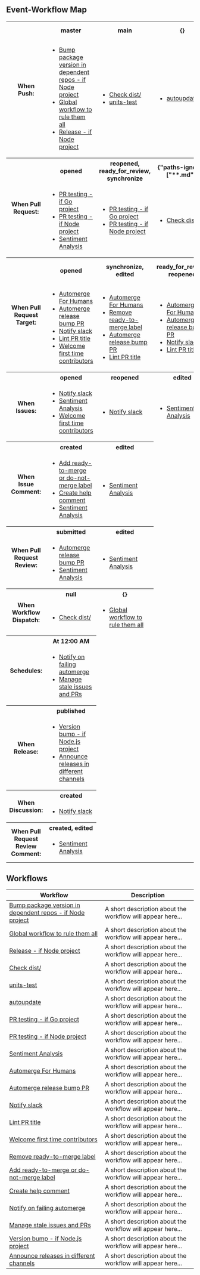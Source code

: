 ## Event-Workflow Map

<table>
<tr>
<th rowspan=2>When Push:</th><th>master </th><th>main </th><th>{} </th><th>next, **-release </th><th>release/* </th></tr>
<tr><td><ul><li><a href='#bump-package-version-in-dependent-repos---if-node-project'>Bump package version in dependent repos - if Node project</a></li><li><a href='#global-workflow-to-rule-them-all'>Global workflow to rule them all</a></li><li><a href='#release---if-node-project'>Release - if Node project</a></li></ul><td><ul><li><a href='#check-dist/'>Check dist/</a></li><li><a href='#units-test'>units-test</a></li></ul><td><ul><li><a href='#autoupdate'>autoupdate</a></li></ul><td><ul><li><a href='#release---if-node-project'>Release - if Node project</a></li></ul><td><ul><li><a href='#units-test'>units-test</a></li></ul></tr><tr>
<th rowspan=2>When Pull Request:</th><th>opened </th><th>reopened, ready_for_review, synchronize </th><th>{"paths-ignore":["**.md"]} </th><th>edited </th><th>null </th></tr>
<tr><td><ul><li><a href='#pr-testing---if-go-project'>PR testing - if Go project</a></li><li><a href='#pr-testing---if-node-project'>PR testing - if Node project</a></li><li><a href='#sentiment-analysis'>Sentiment Analysis</a></li></ul><td><ul><li><a href='#pr-testing---if-go-project'>PR testing - if Go project</a></li><li><a href='#pr-testing---if-node-project'>PR testing - if Node project</a></li></ul><td><ul><li><a href='#check-dist/'>Check dist/</a></li></ul><td><ul><li><a href='#sentiment-analysis'>Sentiment Analysis</a></li></ul><td><ul><li><a href='#units-test'>units-test</a></li></ul></tr><tr>
<th rowspan=2>When Pull Request Target:</th><th>opened </th><th>synchronize, edited </th><th>ready_for_review, reopened </th><th>labeled, unlocked, unlabeled </th></tr>
<tr><td><ul><li><a href='#automerge-for-humans'>Automerge For Humans</a></li><li><a href='#automerge-release-bump-pr'>Automerge release bump PR</a></li><li><a href='#notify-slack'>Notify slack</a></li><li><a href='#lint-pr-title'>Lint PR title</a></li><li><a href='#welcome-first-time-contributors'>Welcome first time contributors</a></li></ul><td><ul><li><a href='#automerge-for-humans'>Automerge For Humans</a></li><li><a href='#remove-ready-to-merge-label'>Remove ready-to-merge label</a></li><li><a href='#automerge-release-bump-pr'>Automerge release bump PR</a></li><li><a href='#lint-pr-title'>Lint PR title</a></li></ul><td><ul><li><a href='#automerge-for-humans'>Automerge For Humans</a></li><li><a href='#automerge-release-bump-pr'>Automerge release bump PR</a></li><li><a href='#notify-slack'>Notify slack</a></li><li><a href='#lint-pr-title'>Lint PR title</a></li></ul><td><ul><li><a href='#automerge-for-humans'>Automerge For Humans</a></li><li><a href='#automerge-release-bump-pr'>Automerge release bump PR</a></li></ul></tr><tr>
<th rowspan=2>When Issues:</th><th>opened </th><th>reopened </th><th>edited </th></tr>
<tr><td><ul><li><a href='#notify-slack'>Notify slack</a></li><li><a href='#sentiment-analysis'>Sentiment Analysis</a></li><li><a href='#welcome-first-time-contributors'>Welcome first time contributors</a></li></ul><td><ul><li><a href='#notify-slack'>Notify slack</a></li></ul><td><ul><li><a href='#sentiment-analysis'>Sentiment Analysis</a></li></ul></tr><tr>
<th rowspan=2>When Issue Comment:</th><th>created </th><th>edited </th></tr>
<tr><td><ul><li><a href='#add-ready-to-merge-or-do-not-merge-label'>Add ready-to-merge or do-not-merge label</a></li><li><a href='#create-help-comment'>Create help comment</a></li><li><a href='#sentiment-analysis'>Sentiment Analysis</a></li></ul><td><ul><li><a href='#sentiment-analysis'>Sentiment Analysis</a></li></ul></tr><tr>
<th rowspan=2>When Pull Request Review:</th><th>submitted </th><th>edited </th></tr>
<tr><td><ul><li><a href='#automerge-release-bump-pr'>Automerge release bump PR</a></li><li><a href='#sentiment-analysis'>Sentiment Analysis</a></li></ul><td><ul><li><a href='#sentiment-analysis'>Sentiment Analysis</a></li></ul></tr><tr>
<th rowspan=2>When Workflow Dispatch:</th><th>null </th><th>{} </th></tr>
<tr><td><ul><li><a href='#check-dist/'>Check dist/</a></li></ul><td><ul><li><a href='#global-workflow-to-rule-them-all'>Global workflow to rule them all</a></li></ul></tr><tr>
<th rowspan=2>Schedules:</th><th>At 12:00 AM </th></tr>
<tr><td><ul><li><a href='#notify-on-failing-automerge'>Notify on failing automerge</a></li><li><a href='#manage-stale-issues-and-prs'>Manage stale issues and PRs</a></li></ul></tr><tr>
<th rowspan=2>When Release:</th><th>published </th></tr>
<tr><td><ul><li><a href='#version-bump---if-node.js-project'>Version bump - if Node.js project</a></li><li><a href='#announce-releases-in-different-channels'>Announce releases in different channels</a></li></ul></tr><tr>
<th rowspan=2>When Discussion:</th><th>created </th></tr>
<tr><td><ul><li><a href='#notify-slack'>Notify slack</a></li></ul></tr><tr>
<th rowspan=2>When Pull Request Review Comment:</th><th>created, edited </th></tr>
<tr><td><ul><li><a href='#sentiment-analysis'>Sentiment Analysis</a></li></ul></tr></table>

## Workflows 

 | Workflow | Description | 
 | --- | --- | 
| [Bump package version in dependent repos - if Node project](e/runner/work/workflows2md-action/workflows2md-action/.github/workflows/bump.yml) | A short description about the workflow will appear here... |
| [Global workflow to rule them all](e/runner/work/workflows2md-action/workflows2md-action/.github/workflows/global-workflows-support.yml) | A short description about the workflow will appear here... |
| [Release - if Node project](e/runner/work/workflows2md-action/workflows2md-action/.github/workflows/if-nodejs-release.yml) | A short description about the workflow will appear here... |
| [Check dist/](e/runner/work/workflows2md-action/workflows2md-action/.github/workflows/check-dist.yml) | A short description about the workflow will appear here... |
| [units-test](e/runner/work/workflows2md-action/workflows2md-action/.github/workflows/test.yml) | A short description about the workflow will appear here... |
| [autoupdate](e/runner/work/workflows2md-action/workflows2md-action/.github/workflows/autoupdate.yml) | A short description about the workflow will appear here... |
| [PR testing - if Go project](e/runner/work/workflows2md-action/workflows2md-action/.github/workflows/if-go-pr-testing.yml) | A short description about the workflow will appear here... |
| [PR testing - if Node project](e/runner/work/workflows2md-action/workflows2md-action/.github/workflows/if-nodejs-pr-testing.yml) | A short description about the workflow will appear here... |
| [Sentiment Analysis](e/runner/work/workflows2md-action/workflows2md-action/.github/workflows/sentiment-analysis.yml) | A short description about the workflow will appear here... |
| [Automerge For Humans](e/runner/work/workflows2md-action/workflows2md-action/.github/workflows/automerge-for-humans-merging.yml) | A short description about the workflow will appear here... |
| [Automerge release bump PR](e/runner/work/workflows2md-action/workflows2md-action/.github/workflows/automerge.yml) | A short description about the workflow will appear here... |
| [Notify slack](e/runner/work/workflows2md-action/workflows2md-action/.github/workflows/issues-prs-notifications.yml) | A short description about the workflow will appear here... |
| [Lint PR title](e/runner/work/workflows2md-action/workflows2md-action/.github/workflows/lint-pr-title.yml) | A short description about the workflow will appear here... |
| [Welcome first time contributors](e/runner/work/workflows2md-action/workflows2md-action/.github/workflows/welcome-first-time-contrib.yml) | A short description about the workflow will appear here... |
| [Remove ready-to-merge label](e/runner/work/workflows2md-action/workflows2md-action/.github/workflows/automerge-for-humans-remove-ready-to-merge-label-on-edit.yml) | A short description about the workflow will appear here... |
| [Add ready-to-merge or do-not-merge label](e/runner/work/workflows2md-action/workflows2md-action/.github/workflows/automerge-for-humans-add-ready-to-merge-or-do-not-merge-label.yml) | A short description about the workflow will appear here... |
| [Create help comment](e/runner/work/workflows2md-action/workflows2md-action/.github/workflows/help-command.yml) | A short description about the workflow will appear here... |
| [Notify on failing automerge](e/runner/work/workflows2md-action/workflows2md-action/.github/workflows/automerge-orphans.yml) | A short description about the workflow will appear here... |
| [Manage stale issues and PRs](e/runner/work/workflows2md-action/workflows2md-action/.github/workflows/stale-issues-prs.yml) | A short description about the workflow will appear here... |
| [Version bump - if Node.js project](e/runner/work/workflows2md-action/workflows2md-action/.github/workflows/if-nodejs-version-bump.yml) | A short description about the workflow will appear here... |
| [Announce releases in different channels](e/runner/work/workflows2md-action/workflows2md-action/.github/workflows/release-announcements.yml) | A short description about the workflow will appear here... |

